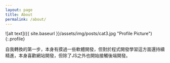 ```yaml
---
layout: page
title: About
permalink: /about/
---
```


![alt text]({{ site.baseurl }}/assets/img/posts/cat3.jpg "Profile Picture"){:.profile}

自我轉換的第一步，本身有摸過一些軟體開發，但對於程式開發學習這方面還持續精進，本身喜歡網站開發，但除了JS之外也開始接觸後端開發。
